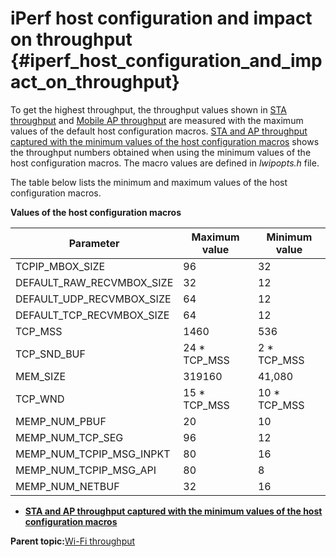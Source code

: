# iPerf host configuration and impact on throughput {#iperf_host_configuration_and_impact_on_throughput}

To get the highest throughput, the throughput values shown in [STA throughput](sta_throughput_02.md) and [Mobile AP throughput](mobile_ap_throughput_02.md) are measured with the maximum values of the default host configuration macros. [STA and AP throughput captured with the minimum values of the host configuration macros](sta_and_ap_throughput_captured_with_the_minimum_values_of_the_host_configuration_macros.md) shows the throughput numbers obtained when using the minimum values of the host configuration macros. The macro values are defined in *lwipopts.h* file.

The table below lists the minimum and maximum values of the host configuration macros.

**Values of the host configuration macros**

|**Parameter**|**Maximum value**|**Minimum value**|
|---------------|-------------------|-------------------|
|TCPIP\_MBOX\_SIZE|96|32|
|DEFAULT\_RAW\_RECVMBOX\_SIZE|32|12|
|DEFAULT\_UDP\_RECVMBOX\_SIZE|64|12|
|DEFAULT\_TCP\_RECVMBOX\_SIZE|64|12|
|TCP\_MSS|1460|536|
|TCP\_SND\_BUF|24 \* TCP\_MSS|2 \* TCP\_MSS|
|MEM\_SIZE|319160|41,080|
|TCP\_WND|15 \* TCP\_MSS|10 \* TCP\_MSS|
|MEMP\_NUM\_PBUF|20|10|
|MEMP\_NUM\_TCP\_SEG|96|12|
|MEMP\_NUM\_TCPIP\_MSG\_INPKT|80|16|
|MEMP\_NUM\_TCPIP\_MSG\_API|80|8|
|MEMP\_NUM\_NETBUF|32|16|

-   **[STA and AP throughput captured with the minimum values of the host configuration macros](../topics/sta_and_ap_throughput_captured_with_the_minimum_values_of_the_host_configuration_macros.md)**  


**Parent topic:**[Wi-Fi throughput](../topics/wi-fi_throughput_02.md)


